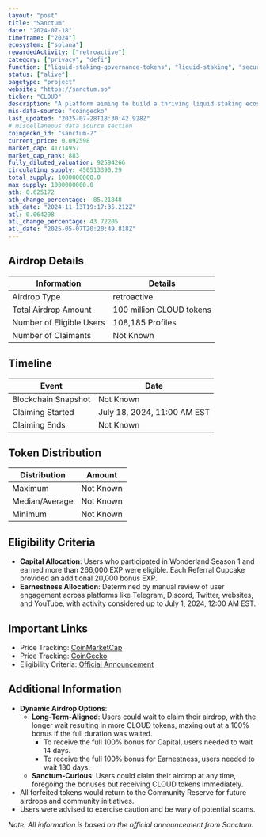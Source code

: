 ```yaml
---
layout: "post"
title: "Sanctum"
date: "2024-07-18"
timeframe: ["2024"]
ecosystem: ["solana"]
rewardedActivity: ["retroactive"]
category: ["privacy", "defi"]
function: ["liquid-staking-governance-tokens", "liquid-staking", "security", "decentralized-finance"]
status: ["alive"]
pagetype: "project"
website: "https://sanctum.so"
ticker: "CLOUD"
description: "A platform aiming to build a thriving liquid staking ecosystem on Solana."
mis-data-source: "coingecko"
last_updated: "2025-07-28T18:30:42.928Z"
# miscellaneous data source section
coingecko_id: "sanctum-2"
current_price: 0.092598
market_cap: 41714957
market_cap_rank: 883
fully_diluted_valuation: 92594266
circulating_supply: 450513390.29
total_supply: 1000000000.0
max_supply: 1000000000.0
ath: 0.625172
ath_change_percentage: -85.21848
ath_date: "2024-11-13T19:17:35.212Z"
atl: 0.064298
atl_change_percentage: 43.72205
atl_date: "2025-05-07T20:20:49.818Z"
---
```


## Airdrop Details

| Information              | Details                  |
| ------------------------ | ------------------------ |
| Airdrop Type             | retroactive              |
| Total Airdrop Amount     | 100 million CLOUD tokens |
| Number of Eligible Users | 108,185 Profiles         |
| Number of Claimants      | Not Known                |

## Timeline

| Event               | Date                        |
| ------------------- | --------------------------- |
| Blockchain Snapshot | Not Known                   |
| Claiming Started    | July 18, 2024, 11:00 AM EST |
| Claiming Ends       | Not Known                   |

## Token Distribution

| Distribution   | Amount    |
| -------------- | --------- |
| Maximum        | Not Known |
| Median/Average | Not Known |
| Minimum        | Not Known |

## Eligibility Criteria

- **Capital Allocation**: Users who participated in Wonderland Season 1 and earned more than 266,000 EXP were eligible. Each Referral Cupcake provided an additional 20,000 bonus EXP.
- **Earnestness Allocation**: Determined by manual review of user engagement across platforms like Telegram, Discord, Twitter, websites, and YouTube, with activity considered up to July 1, 2024, 12:00 AM EST.

## Important Links

- Price Tracking: [CoinMarketCap](https://coinmarketcap.com/currencies/cloud)
- Price Tracking: [CoinGecko](https://www.coingecko.com/en/coins/cloud)
- Eligibility Criteria: [Official Announcement](https://learn.sanctum.so/blog/the-final-cloud-airdrop-post)

## Additional Information

- **Dynamic Airdrop Options**:
  - **Long-Term-Aligned**: Users could wait to claim their airdrop, with the longer wait resulting in more CLOUD tokens, maxing out at a 100% bonus if the full duration was waited.
    - To receive the full 100% bonus for Capital, users needed to wait 14 days.
    - To receive the full 100% bonus for Earnestness, users needed to wait 180 days.
  - **Sanctum-Curious**: Users could claim their airdrop at any time, foregoing the bonuses but receiving CLOUD tokens immediately.
- All forfeited tokens would return to the Community Reserve for future airdrops and community initiatives.
- Users were advised to exercise caution and be wary of potential scams.

_Note: All information is based on the official announcement from Sanctum._